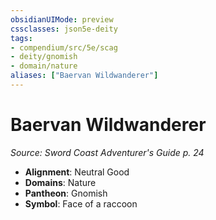 ```yaml
---
obsidianUIMode: preview
cssclasses: json5e-deity
tags:
- compendium/src/5e/scag
- deity/gnomish
- domain/nature
aliases: ["Baervan Wildwanderer"]
---
```

# Baervan Wildwanderer
*Source: Sword Coast Adventurer's Guide p. 24* 

- **Alignment**: Neutral Good
- **Domains**: Nature
- **Pantheon**: Gnomish
- **Symbol**: Face of a raccoon